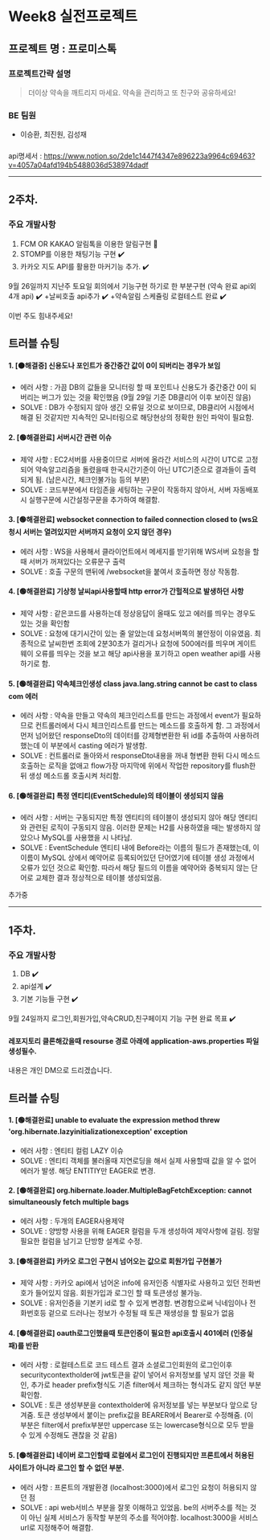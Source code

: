 # Week8 실전프로젝트

## 프로젝트 명 : 프로미스톡

### 프로젝트간략 설명
> 더이상 약속을 깨트리지 마세요. 약속을 관리하고 또 친구와 공유하세요!

### BE 팀원
 - 이승환, 최진원, 김성재
###
api명세서 : https://www.notion.so/2de1c1447f4347e896223a9964c69463?v=4057a04afd194b5488036d538974dadf

***

## 2주차. 

### 주요 개발사항
1. FCM OR KAKAO 알림톡을 이용한 알림구현 🔧
2. STOMP를 이용한 채팅기능 구현 ✔️
3. 카카오 지도 API를 활용한 마커기능 추가. ✔️

9월 26일까지 지난주 토요일 회의에서 기능구현 하기로 한 부분구현 (약속 완료 api외 4개 api) ✔️
+날씨호출 api추가 ✔️
+약속알림 스케쥴링 로컬테스트 완료 ✔️

이번 주도 힘내주세요!
 
## 트러블 슈팅

#### 1. [🟠해결중] 신용도나 포인트가 중간중간 값이 0이 되버리는 경우가 보임

 - 에러 사항 : 가끔 DB의 값들을 모니터링 할 때 포인트나 신용도가 중간중간 0이 되버리는 버그가 있는 것을 확인했음 (9월 29일 기준 DB클리어 이후 보이진 않음)
 - SOLVE : DB가 수정되지 않아 생긴 오류일 것으로 보이므로, DB클리어 시점에서 해결 된 것같지만 지속적인 모니터링으로 해당현상의 정확한 원인 파악이 필요함.
 
 #### 2. [🟢해결완료] 서버시간 관련 이슈

 - 제약 사항 : EC2서버를 사용중이므로 서버에 올라간 서비스의 시간이 UTC로 고정되어 약속알고리즘을 돌렸을때 한국시간기준이 아닌 UTC기준으로 결과들이 출력되게 됨. (남은시간, 체크인불가능 등의 부분)
 - SOLVE :  코드부분에서 타임존을 세팅하는 구문이 작동하지 않아서, 서버 자동배포시 실행구문에 시간설정구문을 추가하여 해결함.
 
 #### 3. [🟢해결완료] websocket connection to failed connection closed to (ws요청시 서버는 열려있지만 서버까지 요청이 오지 않던 경우)

 - 에러 사항 : WS을 사용해서 클라이언트에서 메세지를 받기위해 WS서버 요청을 할 때 서버가 꺼져있다는 오류문구 출력
 - SOLVE : 호출 구문의 맨뒤에 /websocket을 붙여서 호출하면 정상 작동함.
 
 #### 4. [🟢해결완료] 기상청 날씨api사용할때 http error가 간헐적으로 발생하던 사항 

 - 제약 사항 : 같은코드를 사용하는데 정상응답이 올때도 있고 에러를 띄우는 경우도 있는 것을 확인함
 - SOLVE : 요청에 대기시간이 있는 줄 알았는데 요청서버쪽의 불안정이 이유였음. 최종적으로 날씨한번 조회에 2분30초가 걸리거나 요청에 500에러를 띄우며 게이트웨이 오류를 띄우는 것을 보고 해당 api사용을 포기하고 open weather api를 사용하기로 함.
 
 #### 5. [🟢해결완료] 약속체크인생성 class java.lang.string cannot be cast to class com 에러

 - 에러 사항 : 약속을 만들고 약속의 체크인리스트를 만드는 과정에서 event가 필요하므로 컨트롤러에서 다시 체크인리스트를 만드는 메소드를 호출하게 함. 그 과정에서 먼저 넘어왔던 responseDto의 데이터를 강제형변환한 뒤 id를 추출하여 사용하려했는데 이 부분에서 casting 에러가 발생함.
 - SOLVE : 컨트롤러로 돌아와서 responseDto내용을 꺼내 형변환 한뒤 다시 메소드 호출하는 로직을 없애고 flow가장 마지막에 위에서 작업한 repository를 flush한 뒤 생성 메소드롤 호출시켜 처리함.

#### 6. [🟢해결완료] 특정 엔티티(EventSchedule)의 테이블이 생성되지 않음

- 에러 사항 : 서버는 구동되지만 특정 엔티티의 테이블이 생성되지 않아 해당 엔티티와 관련된 로직이 구동되지 않음. 이러한 문제는 H2를 사용하였을 때는 발생하지 않았으나 MySQL를 사용했을 시 나타남.
- SOLVE : EventSchedule 엔티티 내에 Before라는 이름의 필드가 존재했는데, 이 이름이 MySQL 상에서 예약어로 등록되어있던 단어였기에 테이블 생성 과정에서 오류가 있던 것으로 확인함. 따라서 해당 필드의 이름을 예약어와 중복되지 않는 단어로 교체한 결과 정상적으로 테이블 생성되었음.

추가중

***

## 1주차. 

### 주요 개발사항
1. DB ✔️
2. api설계 ✔️
3. 기본 기능들 구현 ✔️

9월 24일까지 로그인,회원가입,약속CRUD,친구페이지 기능 구현 완료 목표 ✔️

#### 레포지토리 클론해갔을때 resourse 경로 아래에 application-aws.properties 파일 생성필수. 
내용은 개인 DM으로 드리겠습니다.

## 트러블 슈팅

#### 1. [🟢해결완료] unable to evaluate the expression method threw 'org.hibernate.lazyinitializationexception' exception

 - 에러 사항 : 엔티티 컬럼 LAZY 이슈
 - SOLVE : 엔티티 객체를 불러올때 지연로딩을 해서 실제 사용할때 값을 알 수 없어 에러가 발생. 해당 ENTITIY만 EAGER로 변경.

#### 2. [🟢해결완료] org.hibernate.loader.MultipleBagFetchException: cannot simultaneously fetch multiple bags 

- 에러 사항 : 두개의 EAGER사용제약
- SOLVE : 양방향 사용을 위해 EAGER 컬럼을 두개 생성하여 제약사항에 걸림. 정말 필요한 컬럼을 남기고 단방향 설계로 수정.

#### 3. [🟢해결완료] 카카오 로그인 구현시 넘어오는 값으로 회원가입 구현불가

- 제약 사항 : 카카오 api에서 넘어온 info에 유저인증 식별자로 사용하고 있던 전화번호가 들어있지 않음. 회원가입과 로그인 할 때 토큰생성 불가능.
- SOLVE : 유저인증을 기본키 id로 할 수 있게 변경함. 변경함으로써 닉네임이나 전화번호등 겉으로 드러나는 정보가 수정될 때 토큰 재생성을 할 필요가 없음

#### 4. [🟢해결완료] oauth로그인했을때 토큰인증이 필요한 api호출시 401에러 (인증실패)를 반환

- 에러 사항 : 로컬테스트로 코드 테스트 결과 소셜로그인회원의 로그인이후 securitycontextholder에 jwt토큰을 같이 넣어서 유저정보를 넣지 않던 것을 확인, 
추가로 header prefix형식도 기존 filter에서 체크하는 형식과도 같지 않던 부분 확인함.
- SOLVE : 토큰 생성부분을 contextholder에 유저정보를 넣는 부분보다 앞으로 당겨줌. 토큰 생성부에서 붙이는 prefix값을 BEARER에서 Bearer로 수정해줌. (이 부분은 filter에서 prefix부분만 uppercase 또는 lowercase형식으로 모두 받을 수 있게 수정해도 괜찮을 것 같음) 

#### 5. [🟢해결완료] 네이버 로그인할때 로컬에서 로그인이 진행되지만 프론트에서 허용된 사이트가 아니라 로그인 할 수 없던 부분.

- 에러 사항 : 프론트의 개발환경 (localhost:3000)에서 로그인 요청이 허용되지 않던 점
- SOLVE : api web서비스 부분을 잘못 이해하고 있었음. be의 서버주소를 적는 것이 아닌 실제 서비스가 동작할 부분의 주소를 적어야함. localhost:3000을 서비스 url로 지정해주어 해결함.


